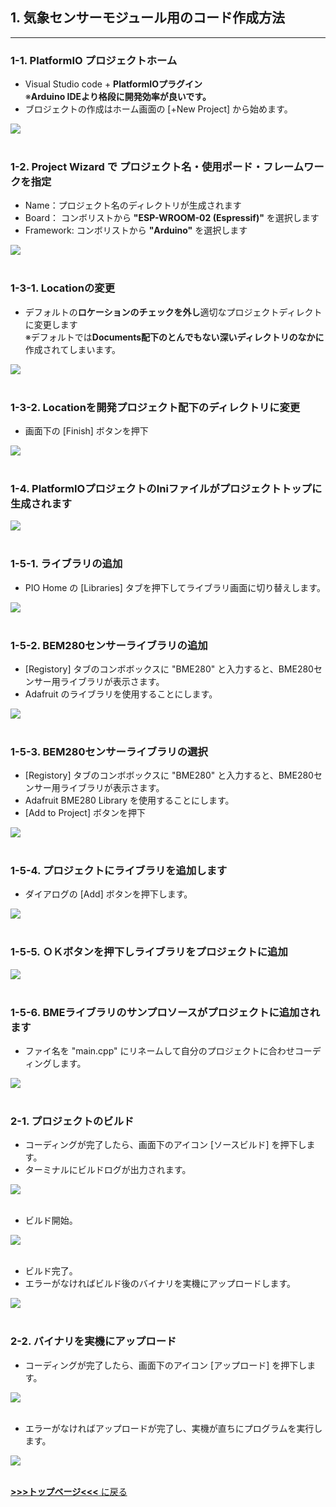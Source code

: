 ## 1. 気象センサーモジュール用のコード作成方法
---

### 1-1. PlatformIO プロジェクトホーム

* Visual Studio code + **PlatformIOプラグイン**  
※**Arduino IDEより格段に開発効率が良いです。**
* ブロジェクトの作成はホーム画面の [+New Project] から始めます。  
<div>
<img src="images/project/PIOHome_with_VisualStudioCode.jpg">
</div>
<br/>

### 1-2. Project Wizard で プロジェクト名・使用ポード・フレームワークを指定

* Name：プロジェクト名のディレクトリが生成されます
* Board： コンボリストから **"ESP-WROOM-02 (Espressif)"** を選択します
* Framework: コンボリストから **"Arduino"** を選択します

<div>
<img src="images/project/Platformio_1_ProjectWizard_01.jpg">
</div>
<br/>

### 1-3-1. Locationの変更

* デフォルトの**ロケーションのチェックを外し**適切なプロジェクトディレクトに変更します  
※デフォルトでは**Documents配下のとんでもない深いディレクトリのなかに**作成されてしまいます。

<div>
<img src="images/project/Platformio_1_ProjectWizard_02.jpg">
</div>
<br/>

### 1-3-2. Locationを開発プロジェクト配下のディレクトリに変更

* 画面下の [Finish] ボタンを押下

<div>
<img src="images/project/Platformio_1_ProjectWizard_03_Finish.jpg">
</div>
<br/>

### 1-4. PlatformIOプロジェクトのIniファイルがプロジェクトトップに生成されます

<div>
<img src="images/project/Platformio_1_ProjectWizard_04_inifile.jpg">
</div>
<br/>

### 1-5-1. ライブラリの追加

* PIO Home の [Libraries] タブを押下してライブラリ画面に切り替えします。

<div>
<img src="images/project/Platformio_2_libraries_01_add1.jpg">
</div>
<br/>

### 1-5-2. BEM280センサーライブラリの追加

* [Registory] タブのコンボボックスに "BME280" と入力すると、BME280センサー用ライブラリが表示さます。 
* Adafruit のライブラリを使用することにします。

<div>
<img src="images/project/Platformio_2_libraries_01_add2.jpg">
</div>
<br/>

### 1-5-3. BEM280センサーライブラリの選択

* [Registory] タブのコンボボックスに "BME280" と入力すると、BME280センサー用ライブラリが表示さます。
* Adafruit BME280 Library を使用することにします。
* [Add to Project] ボタンを押下

<div>
<img src="images/project/Platformio_2_libraries_01_add3.jpg">
</div>
<br/>

### 1-5-4. プロジェクトにライブラリを追加します

* ダイアログの [Add] ボタンを押下します。

<div>
<img src="images/project/Platformio_2_libraries_01_add4.jpg">
</div>
<br/>

### 1-5-5. ＯＫボタンを押下しライブラリをプロジェクトに追加

<div>
<img src="images/project/Platformio_2_libraries_01_add5_finish.jpg">
</div>
<br/>

### 1-5-6. BMEライブラリのサンプロソースがプロジェクトに追加されます

* ファイ名を "main.cpp" にリネームして自分のプロジェクトに合わせコーディングします。

<div>
<img src="images/project/Platformio_2_libraries_02_sample.jpg">
</div>
<br/>

### 2-1. プロジェクトのビルド

* コーディングが完了したら、画面下のアイコン [ソースビルド] を押下します。
* ターミナルにビルドログが出力されます。

<div>
<img src="images/project/Platformio_3_projectBuild1.jpg">
</div>
<br/>

* ビルド開始。

<div>
<img src="images/project/Platformio_3_projectBuild2.jpg">
</div>
<br/>

* ビルド完了。
* エラーがなければビルド後のバイナリを実機にアップロードします。

<div>
<img src="images/project/Platformio_3_projectBuild3.jpg">
</div>
<br/>

### 2-2. バイナリを実機にアップロード

* コーディングが完了したら、画面下のアイコン [アップロード] を押下します。

<div>
<img src="images/project/Platformio_4_projectWrite1.jpg">
</div>
<br/>

* エラーがなければアップロードが完了し、実機が直ちにプログラムを実行します。

<div>
<img src="images/project/Platformio_4_projectWrite2.jpg">
</div>
<br/>

[**>>>トップベージ<<<** に戻る](../README.md#1-1a-esp気象センサーモジュール)